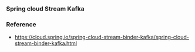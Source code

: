 ### Spring cloud Stream Kafka


### Reference

- https://cloud.spring.io/spring-cloud-stream-binder-kafka/spring-cloud-stream-binder-kafka.html
